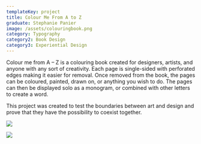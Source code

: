 ```yaml
---
templateKey: project
title: Colour Me From A to Z
graduate: Stephanie Panier
image: /assets/colouringbook.png
category: Typography
category2: Book Design
category3: Experiential Design
---
```

Colour me from A – Z is a colouring book created for designers, artists, and anyone with any sort of creativity. Each page is single-sided with perforated edges making it easier for removal. Once removed from the book, the pages can be coloured, painted, drawn on, or anything you wish to do. The pages can then be displayed solo as a monogram, or combined with other letters to create a word. 

This project was created to test the boundaries between art and design and prove that they have the possibility to coexist together.

![](/assets/colourmemock1.png)

![](/assets/colourmemock3.png)

![]()
